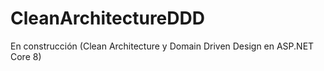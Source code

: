 # CleanArchitectureDDD
En construcción (Clean Architecture y Domain Driven Design en ASP.NET Core 8)
